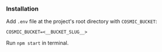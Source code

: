 ### Installation

Add `.env` file at the project's root directory with `COSMIC_BUCKET`:

```
COSMIC_BUCKET=<__BUCKET_SLUG__>
```

Run `npm start` in terminal.

